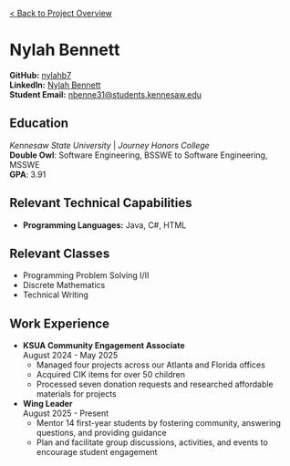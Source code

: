[< Back to Project Overview](../README.md)

# Nylah Bennett


**GitHub:** [nylahb7](https://github.com/Nylahb7)
<br>**LinkedIn:**  [Nylah Bennett](www.linkedin.com/in/nylah-bennett)
<br>**Student Email:** nbenne31@students.kennesaw.edu


## Education
*Kennesaw State University* | *Journey Honors College*
<br>**Double Owl**: Software Engineering, BSSWE to Software Engineering, MSSWE
<br>**GPA**: 3.91


## Relevant Technical Capabilities
- **Programming Languages:** Java, C#, HTML


## Relevant Classes
 - Programming Problem Solving I/II
 - Discrete Mathematics
 - Technical Writing

## Work Experience
- **KSUA Community Engagement Associate**
<br>August 2024 - May 2025
  - Managed four projects across our Atlanta and Florida offices
  - Acquired CIK items for over 50 children
  - Processed seven donation requests and researched affordable materials for projects
- **Wing Leader**
<br> August 2025 - Present
  - Mentor 14 first-year students by fostering community, answering questions, and providing guidance
  - Plan and facilitate group discussions, activities, and events to encourage student engagement
